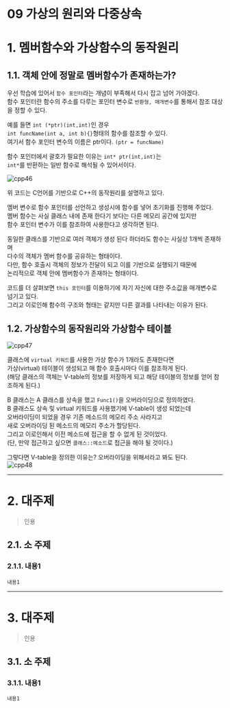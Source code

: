 09 가상의 원리와 다중상속
=======================
# 1. 멤버함수와 가상함수의 동작원리        
## 1.1. 객체 안에 정말로 멤버함수가 존재하는가?              
우선 학습에 있어서 ```함수 포인터```라는 개념이 부족해서 다시 잡고 넘어 가야겠다.        
함수 포인터란 함수의 주소를 다루는 포인터 변수로 ```반환형, 매개변수```를 통해서 참조 대상을 정할 수 있다.      
      
예를 들면 ```int (*ptr)(int,int)```인 경우       
```int funcName(int a, int b){}```형태의 함수를 참조할 수 있다.            
여기서 함수 포인터 변수의 이름은 ptr이다. ```(ptr = funcName)```       
             
함수 포인터에서 괄호가 필요한 이유는 ```int* ptr(int,int)```는          
```int*```를 반환하는 일반 함수로 해석될 수 있어서이다.           
         
![cpp46](https://user-images.githubusercontent.com/50267433/74698166-465b6200-5240-11ea-9676-b9e18d12383b.PNG)         
           
위 코드는 C언어를 기반으로 C++의 동작원리를 설명하고 있다.   
    
멤버 변수로 함수 포인터를 선언하고 생성시에 함수를 넣어 초기화를 진행해 주었다.                    
멤버 함수는 사실 클래스 내에 존재 한다기 보다는 다른 메모리 공간에 있지만                     
함수 포인터 변수가 이를 참조하여 사용한다고 생각하면 된다.                       
          
동일한 클래스를 기반으로 여러 객체가 생성 된다 하더라도 함수는 사실상 1개씩 존재하며      
다수의 객체가 멤버 함수를 공유하는 형태이다.        
다만, 함수 호출시 객체의 정보가 전달이 되고 이를 기반으로 실행되기 때문에           
논리적으로 객체 안에 멤버함수가 존재하는 형태이다.            
      
코드를 더 살펴보면 ```this 포인터```를 이용하기에 자기 자신에 대한 주소값을 매개변수로 넘기고 있다.          
그리고 이로인해 함수의 구조와 형태는 같지만 다른 결과를 나타내는 이유가 된다.     
                
## 1.2. 가상함수의 동작원리와 가상함수 테이블       
![cpp47](https://user-images.githubusercontent.com/50267433/74700527-372be280-5247-11ea-9260-4bd46ddd7cee.PNG)    
   
클래스에 ```virtual 키워드```를 사용한 가상 함수가 1개라도 존재한다면        
가상(virtual) 테이블이 생성되고 매 함수 호출시마다 이를 참조하게 된다.          
(해당 클래스의 객체는 V-table의 정보를 저장하게 되고 해당 테이블의 정보를 얻어 참조하게 된다.)     
      
B 클래스는 A 클래스를 상속을 했고 ```Func1()```을 오버라이딩으로 정의하였다.      
B 클래스도 상속 및 virtual 키워드를 사용했기에 V-table이 생성 되었는데  
오버라이딩이 되었을 경우 기존 메소드의 메모리 주소 사라지고       
새로 오버라이딩 된 메소드의 메모리 주소가 할당된다.       
그리고 이로인해서 이전 메소드에 접근을 할 수 없게 된 것이었다.   
(단, 만약 접근하고 싶으면 ```클래스::메소드```로 접근을 해야 될 것이다.)    
  
그렇다면 V-table을 정의한 이유는? 오버라이딩을 위해서라고 봐도 된다.      
![cpp48](https://user-images.githubusercontent.com/50267433/74701062-e321fd80-5248-11ea-8859-edfa5e6c6e41.PNG)      
          
***
# 2. 대주제
> 인용
## 2.1. 소 주제
### 2.1.1. 내용1
```
내용1
```   

***
# 3. 대주제
> 인용
## 3.1. 소 주제
### 3.1.1. 내용1
```
내용1
```
